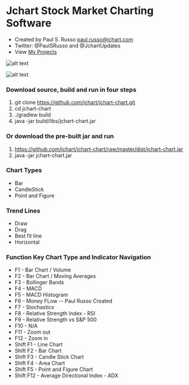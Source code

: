 # Jchart Stock Market Charting Software
* Created by Paul S. Russo paul.russo@jchart.com
* Twitter: @PaulSRusso and  @JchartUpdates
* View [My Projects](https://paulsrusso.github.io/docs)

![alt text](https://raw.githubusercontent.com/jchart/jchart-chart/master/images/jchart_logo.gif "Jchart Logo")

![alt text](https://raw.githubusercontent.com/jchart/jchart-chart/master/images/qqq.png "Chart of QQQ")
### Download source, build and run in four steps
1. git clone https://github.com/jchart/jchart-chart.git
2. cd jchart-chart
3. ./gradlew build
4. java -jar build/libs/jchart-chart.jar

### Or download the pre-built jar and run
1. https://github.com/jchart/jchart-chart/raw/master/dist/jchart-chart.jar
2. java -jar jchart-chart.jar


### Chart Types
* Bar
* CandleStick
* Point and Figure

### Trend Lines
* Draw 
* Drag
* Best fit line
* Horizontal

### Function Key Chart Type and Indicator Navigation
* F1 - Bar Chart / Volume
* F2 - Bar Chart / Moving Averages
* F3 - Bollinger Bands
* F4 - MACD
* F5 - MACD Histogram
* F6 - Money FLow -- Paul Russo Created
* F7 - Stochastics
* F8 - Relative Strength Index - RSI
* F9 - Relative Strength vs S&P 500
* F10 - N/A
* F11 - Zoom out
* F12 - Zoom in
* Shift F1 - Line Chart
* Shift F2 - Bar Chart
* Shift F3 - Candle Stick Chart
* Shift F4 - Area Chart
* Shift F5 - Point and Figure Chart
* Shift F12 - Average Directional Index - ADX
